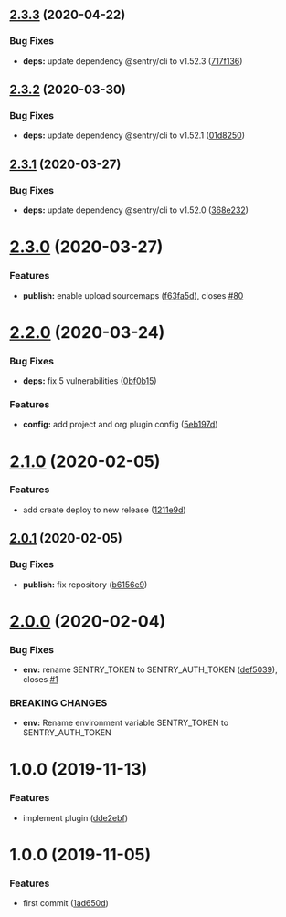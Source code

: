 ## [2.3.3](https://github.com/eclass/semantic-release-sentry-releases/compare/v2.3.2...v2.3.3) (2020-04-22)


### Bug Fixes

* **deps:** update dependency @sentry/cli to v1.52.3 ([717f136](https://github.com/eclass/semantic-release-sentry-releases/commit/717f13672eac9b2ed8a054722334e0d65ec236e5))

## [2.3.2](https://github.com/eclass/semantic-release-sentry-releases/compare/v2.3.1...v2.3.2) (2020-03-30)


### Bug Fixes

* **deps:** update dependency @sentry/cli to v1.52.1 ([01d8250](https://github.com/eclass/semantic-release-sentry-releases/commit/01d8250a57c7d9c67ebb762f9758aca0171b1d13))

## [2.3.1](https://github.com/eclass/semantic-release-sentry-releases/compare/v2.3.0...v2.3.1) (2020-03-27)


### Bug Fixes

* **deps:** update dependency @sentry/cli to v1.52.0 ([368e232](https://github.com/eclass/semantic-release-sentry-releases/commit/368e232cfef26171f41fa79453ffc66944e284ef))

# [2.3.0](https://github.com/eclass/semantic-release-sentry-releases/compare/v2.2.0...v2.3.0) (2020-03-27)


### Features

* **publish:** enable upload sourcemaps ([f63fa5d](https://github.com/eclass/semantic-release-sentry-releases/commit/f63fa5d63909c557c9ee3ecf01359d010ad06210)), closes [#80](https://github.com/eclass/semantic-release-sentry-releases/issues/80)

# [2.2.0](https://github.com/eclass/semantic-release-sentry-releases/compare/v2.1.0...v2.2.0) (2020-03-24)


### Bug Fixes

* **deps:** fix 5 vulnerabilities ([0bf0b15](https://github.com/eclass/semantic-release-sentry-releases/commit/0bf0b15ec27d491edc072c42a521131aa7ac57bf))


### Features

* **config:** add project and org plugin config ([5eb197d](https://github.com/eclass/semantic-release-sentry-releases/commit/5eb197d37762886850866c295296347199b87823))

# [2.1.0](https://github.com/eclass/semantic-release-sentry-releases/compare/v2.0.1...v2.1.0) (2020-02-05)


### Features

* add create deploy to new release ([1211e9d](https://github.com/eclass/semantic-release-sentry-releases/commit/1211e9da291c270000cd0e594bbb2fab9462c9cf))

## [2.0.1](https://github.com/eclass/semantic-release-sentry-releases/compare/v2.0.0...v2.0.1) (2020-02-05)


### Bug Fixes

* **publish:** fix repository ([b6156e9](https://github.com/eclass/semantic-release-sentry-releases/commit/b6156e9003c11116d8b6949120e7329956fc514d))

# [2.0.0](https://github.com/eclass/semantic-release-sentry-releases/compare/v1.0.0...v2.0.0) (2020-02-04)


### Bug Fixes

* **env:** rename SENTRY_TOKEN to SENTRY_AUTH_TOKEN ([def5039](https://github.com/eclass/semantic-release-sentry-releases/commit/def5039ec85bfc143762b18501e6cff13ffa6a23)), closes [#1](https://github.com/eclass/semantic-release-sentry-releases/issues/1)


### BREAKING CHANGES

* **env:** Rename environment variable SENTRY_TOKEN to SENTRY_AUTH_TOKEN

# 1.0.0 (2019-11-13)


### Features

* implement plugin ([dde2ebf](https://github.com/eclass/semantic-release-sentry-releases/commit/dde2ebf09ce8d9bf1b3fa71eb762fcc01ebb8e77))

# 1.0.0 (2019-11-05)


### Features

* first commit ([1ad650d](https://github.com/eclass/semantic-release-sentry-releases/commit/1ad650da487ed359cca55cd729ba8264695a43b7))
